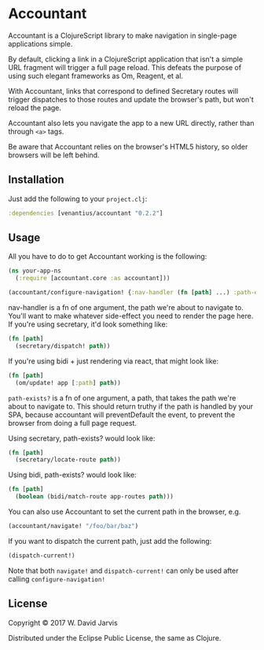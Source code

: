 # Accountant

Accountant is a ClojureScript library to make navigation in single-page
applications simple.

By default, clicking a link in a ClojureScript application that isn't a simple
URL fragment will trigger a full page reload. This defeats the purpose of using
such elegant frameworks as Om, Reagent, et al.

With Accountant, links that correspond to defined Secretary routes will trigger
dispatches to those routes and update the browser's path, but won't reload the
page.

Accountant also lets you navigate the app to a new URL directly, rather than through
`<a>` tags.

Be aware that Accountant relies on the browser's HTML5 history, so older
browsers will be left behind.

## Installation

Just add the following to your `project.clj`:

```clojure
:dependencies [venantius/accountant "0.2.2"]
```

## Usage

All you have to do to get Accountant working is the following:

```clojure
(ns your-app-ns
  (:require [accountant.core :as accountant]))

(accountant/configure-navigation! {:nav-handler (fn [path] ...) :path-exists? (fn [path] ...)})
```

nav-handler is a fn of one argument, the path we're about to navigate to. You'll want to make whatever side-effect you need to render the page here. If you're using secretary, it'd look something like:

```clojure
(fn [path]
  (secretary/dispatch! path))
```

If you're using bidi + just rendering via react, that might look like:

```clojure
(fn [path]
  (om/update! app [:path] path))
```

`path-exists?` is a fn of one argument, a path, that takes the path
we're about to navigate to. This should return truthy if the path is
handled by your SPA, because accountant will preventDefault the event, to
prevent the browser from doing a full page request.

Using secretary, path-exists? would look like:

```clojure
(fn [path]
  (secretary/locate-route path))
```

Using bidi, path-exists? would look like:

```clojure
(fn [path]
  (boolean (bidi/match-route app-routes path)))
```

You can also use Accountant to set the current path in the browser, e.g.

```clojure
(accountant/navigate! "/foo/bar/baz")
```

If you want to dispatch the current path, just add the following:

```clojure
(dispatch-current!)
```

Note that both `navigate!` and `dispatch-current!` can only be used after calling `configure-navigation!`

## License

Copyright © 2017 W. David Jarvis

Distributed under the Eclipse Public License, the same as Clojure.
